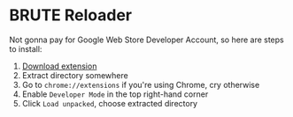 # BRUTE Reloader

Not gonna pay for Google Web Store Developer Account, so here are steps to install:

1. [Download extension](https://github.com/ExposedCat/ctu-brute-reloader/archive/refs/tags/v1.0.zip)
2. Extract directory somewhere
3. Go to `chrome://extensions` if you're using Chrome, cry otherwise
4. Enable `Developer Mode` in the top right-hand corner
5. Click `Load unpacked`, choose extracted directory
